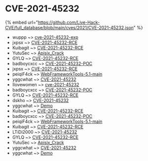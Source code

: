 # CVE-2021-45232
{% embed url="https://github.com/Live-Hack-CVE/full_database/blob/main/cves/2021/CVE-2021-45232.json" %}

* wuppp ~> [cve-2021-45232-exp](https://www.alice-snow.ru/2021/database/cve-2021-45232/cve-2021-45232-exp-wuppp)
* jxpsx ~> [CVE-2021-45232-RCE](https://www.alice-snow.ru/2021/database/cve-2021-45232/cve-2021-45232-rce-jxpsx)
* Kuibagit ~> [CVE-2021-45232-RCE](https://www.alice-snow.ru/2021/database/cve-2021-45232/cve-2021-45232-rce-kuibagit)
* YutuSec ~> [Apisix_Crack](https://www.alice-snow.ru/2021/database/cve-2021-45232/apisix_crack-yutusec)
* GYLQ ~> [CVE-2021-45232-RCE](https://www.alice-snow.ru/2021/database/cve-2021-45232/cve-2021-45232-rce-gylq)
* badboycxcc ~> [CVE-2021-45232-POC](https://www.alice-snow.ru/2021/database/cve-2021-45232/cve-2021-45232-poc-badboycxcc)
* jxpsx ~> [CVE-2021-45232-RCE](https://www.alice-snow.ru/2021/database/cve-2021-45232/cve-2021-45232-rce-jxpsx)
* peiqiF4ck ~> [WebFrameworkTools-5.1-main](https://www.alice-snow.ru/2021/database/cve-2021-45232/webframeworktools-5.1-main-peiqif4ck)
* yggcwhat ~> [CVE-2021-45232](https://www.alice-snow.ru/2021/database/cve-2021-45232/cve-2021-45232-yggcwhat)
* Ilovewomen ~> [cve-2021-45232](https://www.alice-snow.ru/2021/database/cve-2021-45232/cve-2021-45232-ilovewomen)
* badboycxcc ~> [CVE-2021-45232-POC](https://www.alice-snow.ru/2021/database/cve-2021-45232/cve-2021-45232-poc-badboycxcc)
* GYLQ ~> [CVE-2021-45232-RCE](https://www.alice-snow.ru/2021/database/cve-2021-45232/cve-2021-45232-rce-gylq)
* dskho ~> [CVE-2021-45232](https://www.alice-snow.ru/2021/database/cve-2021-45232/cve-2021-45232-dskho)
* yggcwhat ~> [Demo](https://www.alice-snow.ru/2021/database/cve-2021-45232/demo-yggcwhat)
* Kuibagit ~> [CVE-2021-45232-RCE](https://www.alice-snow.ru/2021/database/cve-2021-45232/cve-2021-45232-rce-kuibagit)
* badboycxcc ~> [CVE-2021-45232-POC](https://www.alice-snow.ru/2021/database/cve-2021-45232/cve-2021-45232-poc-badboycxcc)
* peiqiF4ck ~> [WebFrameworkTools-5.1-main](https://www.alice-snow.ru/2021/database/cve-2021-45232/webframeworktools-5.1-main-peiqif4ck)
* Kuibagit ~> [CVE-2021-45232-RCE](https://www.alice-snow.ru/2021/database/cve-2021-45232/cve-2021-45232-rce-kuibagit)
* LTiDi2000 ~> [CVE-2021-45232](https://www.alice-snow.ru/2021/database/cve-2021-45232/cve-2021-45232-ltidi2000)
* GYLQ ~> [CVE-2021-45232-RCE](https://www.alice-snow.ru/2021/database/cve-2021-45232/cve-2021-45232-rce-gylq)
* YutuSec ~> [Apisix_Crack](https://www.alice-snow.ru/2021/database/cve-2021-45232/apisix_crack-yutusec)
* yggcwhat ~> [CVE-2021-45232](https://www.alice-snow.ru/2021/database/cve-2021-45232/cve-2021-45232-yggcwhat)
* yggcwhat ~> [Demo](https://www.alice-snow.ru/2021/database/cve-2021-45232/demo-yggcwhat)